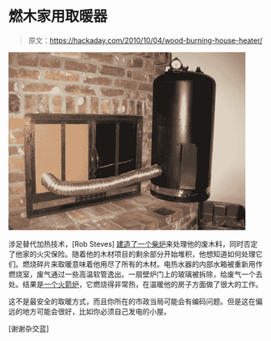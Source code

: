 # 燃木家用取暖器

> 原文：<https://hackaday.com/2010/10/04/wood-burning-house-heater/>

![](img/392a4624d0454f6978ab2dd08c724ac8.png "rocket-stove")

涉足替代加热技术，[Rob Steves] [建造了一个柴炉](http://www.iwilltry.org/b/build-a-rocket-stove-for-home-heating/)来处理他的废木料，同时否定了他家的火灾保险。随着他的木材项目的剩余部分开始堆积，他想知道如何处理它们。燃烧碎片来取暖意味着他用尽了所有的木材。电热水器的内部水箱被重新用作燃烧室，废气通过一些高温软管逸出。一扇壁炉门上的玻璃被拆除，给废气一个去处。结果是[一个火箭炉](http://en.wikipedia.org/wiki/Rocket_stove)，它燃烧得非常热，在温暖他的房子方面做了很大的工作。

这不是最安全的取暖方式，而且你所在的市政当局可能会有编码问题。但是这在偏远的地方可能会很好，比如你必须自己发电的小屋。

[谢谢杂交蓝]